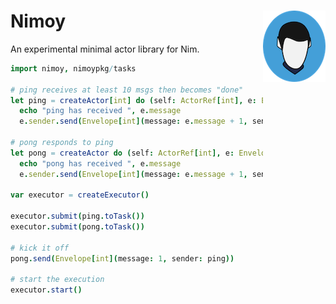 #  <img align=right src="img/nimoy.png" alt="Nimoy Icon" /> Nimoy

An experimental minimal actor library for Nim.

```nim
import nimoy, nimoypkg/tasks

# ping receives at least 10 msgs then becomes "done"
let ping = createActor[int] do (self: ActorRef[int], e: Envelope[int]):
  echo "ping has received ", e.message
  e.sender.send(Envelope[int](message: e.message + 1, sender: self))

# pong responds to ping
let pong = createActor do (self: ActorRef[int], e: Envelope[int]):
  echo "pong has received ", e.message
  e.sender.send(Envelope[int](message: e.message + 1, sender: self))

var executor = createExecutor()

executor.submit(ping.toTask())
executor.submit(pong.toTask())

# kick it off 
pong.send(Envelope[int](message: 1, sender: ping))

# start the execution
executor.start()
```

